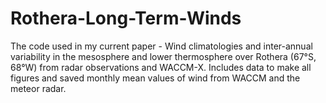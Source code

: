 # Rothera-Long-Term-Winds
The code used in my current paper - Wind climatologies and inter-annual variability in the mesosphere and lower thermosphere over Rothera (67°S, 68°W) from radar observations and WACCM-X.
Includes data to make all figures and saved monthly mean values of wind from WACCM and the meteor radar.
